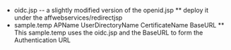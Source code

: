* oidc.jsp -- a slightly modified version of the openid.jsp
** deploy it under the affwebservices/redirectjsp
* sample.temp APName UserDirectoryName CertificateName BaseURL
** This sample.temp uses the oidc.jsp and the BaseURL to form the Authentication URL
